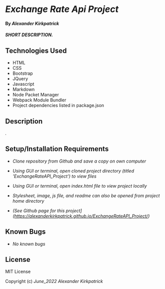 # _Exchange Rate Api Project_

#### By _**Alexander Kirkpatrick**_

#### _SHORT DESCRIPTION._

## Technologies Used

* HTML
* CSS
* Bootstrap
* JQuery
* Javascript
* Markdown
* Node Packet Manager
* Webpack Module Bundler
* Project dependencies listed in package.json

## Description

_._

## Setup/Installation Requirements

* _Clone repository from Github and save a copy on own computer_

* _Using GUI or terminal, open cloned project directory (titled 'ExchangeRateAPI_Project') to view files_

* _Using GUI or terminal, open index.html file to view project locally_

* _Stylesheet, image, js file, and readme can also be opened from project home directory_

* _(See Github page for this project](https://alexanderkirkpatrick.github.io/ExchangeRateAPI_Project/)_

## Known Bugs

* _No known bugs_

## License

MIT License

Copyright (c) _June_2022_ _Alexander Kirkpatrick_